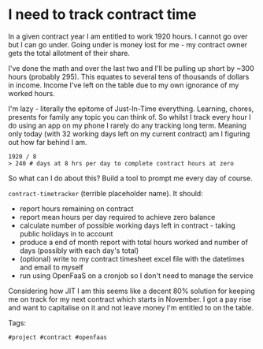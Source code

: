 # I need to track contract time

In a given contract year I am entitled to work 1920 hours. I cannot go over but
I can go under. Going under is money lost for me - my contract owner gets the
total allotment of their share.

I've done the math and over the last two and I'll be pulling up short
by ~300 hours (probably 295). This equates to several tens of thousands 
of dollars in income. Income I've left on the table due to my own ignorance
of my worked hours.

I'm lazy - literally the epitome of Just-In-Time everything. Learning, 
chores, presents for family any topic you can think of. So whilst I 
track every hour I do using an app on my phone I rarely do any tracking
long term. Meaning only today (with 32 working days left on my current contract)
am I figuring out how far behind I am.

```shell
1920 / 8
> 240 # days at 8 hrs per day to complete contract hours at zero
```

So what can I do about this? Build a tool to prompt me every day of course.

`contract-timetracker` (terrible placeholder name). It should:

- report hours remaining on contract
- report mean hours per day required to achieve zero balance
- calculate number of possible working days left in contract - taking public holidays in to account
- produce a end of month report with total hours worked and number of days (possibly with each day's
  total)
- (optional) write to my contract timesheet excel file with the datetimes and email to myself
- run using OpenFaaS on a cronjob so I don't need to manage the service

Considering how JIT I am this seems like a decent 80% solution for keeping me on track for my 
next contract which starts in November. I got a pay rise and want to capitalise on it and not 
leave money I'm entitled to on the table.

Tags:

    #project #contract #openfaas

